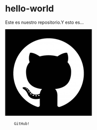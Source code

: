 # hello-world
Este es nuestro repositorio.Y esto es...


![GitHub Logo](GitHubCat.png)

        GitHub!
